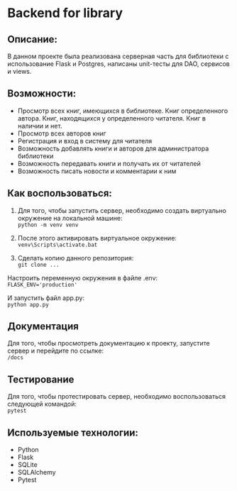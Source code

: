 # Backend for library

## Описание:
В данном проекте была реализована серверная часть для библиотеки с использование Flask и Postgres,
написаны unit-тесты для DAO, сервисов и views.

## Возможности:
* Просмотр всех книг, имеющихся в библиотеке. Книг определенного автора. Книг, находящихся у определенного читателя. Книг в наличии и нет.
* Просмотр всех авторов книг
* Регистрация и вход в систему для читателя
* Возможность добавлять книги и авторов для администратора библиотеки
* Возможность передавать книги и получать их от читателей
* Возможность писать новости и комментарии к ним

## Как воспользоваться:
1) Для того, чтобы запустить сервер, необходимо создать виртуально окружение на локальной машине:  
`python -m venv venv`

2) После этого активировать виртуальное окружение:  
`venv\Scripts\activate.bat`

3) Сделать копию данного репозитория:  
`git clone ...`

Настроить переменную окружения в файле .env:  
`FLASK_ENV='production'`


И запустить файл app.py:  
`python app.py`

## Документация
Для того, чтобы просмотреть документацию к проекту, запустите сервер и перейдите по ссылке:  
`/docs`

## Тестирование
Для того, чтобы протестировать сервер, необходимо воспользоваться следующей командой:  
`pytest`

## Используемые технологии:
* Python
* Flask
* SQLite
* SQLAlchemy
* Pytest